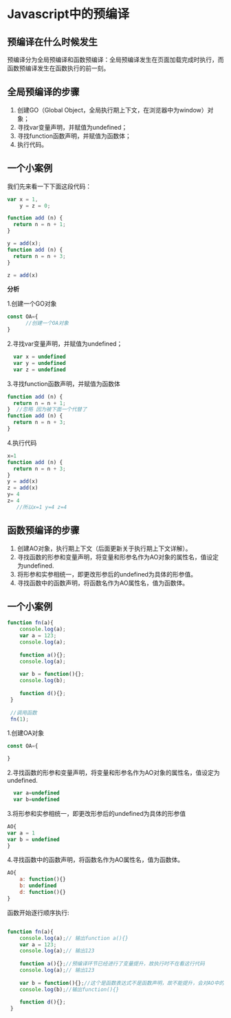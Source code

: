 # Javascript中的预编译

## 预编译在什么时候发生
  预编译分为全局预编译和函数预编译：全局预编译发生在页面加载完成时执行，而函数预编译发生在函数执行的前一刻。

## 全局预编译的步骤

  1. 创建GO（Global Object，全局执行期上下文，在浏览器中为window）对象；
  2. 寻找var变量声明，并赋值为undefined；
  3. 寻找function函数声明，并赋值为函数体；
  4. 执行代码。
## 一个小案例
我们先来看一下下面这段代码：
```js
var x = 1,
    y = z = 0;

function add (n) {
  return n = n + 1;
}

y = add(x);
function add (n) {
  return n = n + 3;
}

z = add(x)
```
**分析**


1.创建一个GO对象
```js
const OA={
      //创建一个OA对象
}
```

2.寻找var变量声明，并赋值为undefined；
```js
  var x = undefined
  var y = undefined
  var z = undefined
```
3.寻找function函数声明，并赋值为函数体
```js
function add (n) {
  return n = n + 1;
}  //忽略 因为被下面一个代替了
function add (n) {
  return n = n + 3;
} 

```
4.执行代码
```js
x=1
function add (n) {
  return n = n + 3;
} 
y = add(x)
z = add(x)
y= 4
z= 4
   //所以x=1 y=4 z=4
```
## 函数预编译的步骤
1. 创建AO对象，执行期上下文（后面更新关于执行期上下文详解）。
2. 寻找函数的形参和变量声明，将变量和形参名作为AO对象的属性名，值设定为undefined.
3. 将形参和实参相统一，即更改形参后的undefined为具体的形参值。
4. 寻找函数中的函数声明，将函数名作为AO属性名，值为函数体。


## 一个小案例
```js
function fn(a){
    console.log(a);
    var a = 123;
    console.log(a);
    
    function a(){};
    console.log(a);
    
    var b = function(){};
    console.log(b);
    
    function d(){};
 }
 
 //调用函数
 fn(1);
```
1.创建OA对象
```js
const OA={

}
```
2.寻找函数的形参和变量声明，将变量和形参名作为AO对象的属性名，值设定为undefined.
```js
  var a=undefined
  var b=undefined
```
3.将形参和实参相统一，即更改形参后的undefined为具体的形参值
```js
AO{
var a = 1
var b = undefined
}
```
4.寻找函数中的函数声明，将函数名作为AO属性名，值为函数体。
```js
AO{
    a: function(){}
    b: undefined
    d: function(){}
}
```
函数开始逐行顺序执行:
```js

function fn(a){
    console.log(a);// 输出function a(){}
    var a = 123;
    console.log(a);// 输出123
    
    function a(){};//预编译环节已经进行了变量提升，故执行时不在看这行代码
    console.log(a);// 输出123
    
    var b = function(){};//这个是函数表达式不是函数声明，故不能提升，会对AO中的b重新赋值
    console.log(b);//输出function(){}
    
    function d(){};
 }


```
